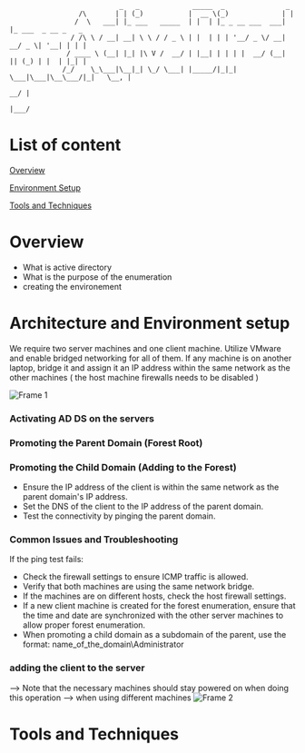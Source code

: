 
                               _   _             _____  _               _                    
                     /\       | | (_)           |  __ \(_)             | |                   
                    /  \   ___| |_ ___   _____  | |  | |_ _ __ ___  ___| |_ ___  _ __ _   _  
                   / /\ \ / __| __| \ \ / / _ \ | |  | | | '__/ _ \/ __| __/ _ \| '__| | | | 
                  / ____ \ (__| |_| |\ V /  __/ | |__| | | | |  __/ (__| || (_) | |  | |_| | 
                 /_/    \_\___|\__|_| \_/ \___| |_____/|_|_|  \___|\___|\__\___/|_|   \__, | 
                                                                                       __/ | 
                                                                                      |___/  
                     




# List of content 

[Overview](#overview)

[Environment Setup](#architecture-and-environment-setup)

[Tools and Techniques](#tools-and-techniques)

# Overview   

 * What is active directory
 * What is the purpose of the enumeration
 * creating the environement 

# Architecture and Environment setup

We require two server machines and one client machine. Utilize VMware and enable bridged networking for all of them. If any machine is on another laptop, bridge it and assign it an IP address within the same network as the other machines ( the host machine firewalls needs to be disabled )

![Frame 1](https://github.com/Nirsen/Active-Directory-Enumeration/assets/88287290/c65ec16a-3316-40a6-b054-d1f739e73f6b)


### Activating AD DS  on the servers 
### Promoting the Parent Domain (Forest Root)
### Promoting the Child Domain (Adding to the Forest)
  *  Ensure the IP address of the client is within the same network as the parent domain's IP address.
  * Set the DNS of the client to the IP address of the parent domain.
  * Test the connectivity by pinging the parent domain.

### Common Issues and Troubleshooting
If the ping test fails:
  * Check the firewall settings to ensure ICMP traffic is allowed.
  * Verify that both machines are using the same network bridge.
  * If the machines are on different hosts, check the host firewall settings.
  * If a new client machine is created for the forest enumeration, ensure that the time and date are synchronized with the other server machines to allow proper forest enumeration.
  * When promoting a child domain as a subdomain of the parent, use the format: name_of_the_domain\Administrator

    
### adding the client to the server 



--> Note that the necessary  machines  should stay powered on when doing this operation
--> when using different machines 
![Frame 2](https://github.com/Nirsen/Active-Directory-Enumeration/assets/88287290/5224a4fd-3bdb-40fc-bc90-3da77cb1d447)

   
# Tools and Techniques  





